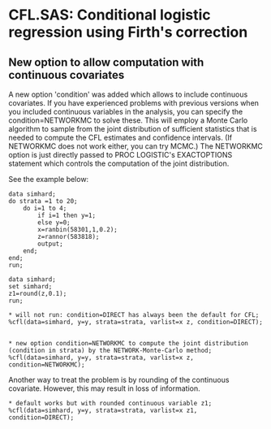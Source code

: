 # CFL.SAS: Conditional logistic regression using Firth's correction

## New option to allow computation with continuous covariates

A new option 'condition' was added which allows to include continuous covariates. If you have experienced problems with previous versions when you included continuous variables in the analysis,
you can specify the condition=NETWORKMC to solve these. This will employ a Monte Carlo algorithm to sample from the joint distribution of sufficient statistics that is needed
to compute the CFL estimates and confidence intervals. (If NETWORKMC does not work either, you can try MCMC.) The NETWORKMC option is just directly passed to PROC LOGISTIC's EXACTOPTIONS
statement which controls the computation of the joint distribution.

See the example below:

```
data simhard;
do strata =1 to 20;
	do i=1 to 4;
		if i=1 then y=1;
		else y=0;
		x=ranbin(58301,1,0.2);
		z=rannor(583818);
		output;
	end;
end;
run;

data simhard;
set simhard;
z1=round(z,0.1);
run;

* will not run: condition=DIRECT has always been the default for CFL;
%cfl(data=simhard, y=y, strata=strata, varlist=x z, condition=DIRECT);


* new option condition=NETWORKMC to compute the joint distribution (condition in strata) by the NETWORK-Monte-Carlo method;
%cfl(data=simhard, y=y, strata=strata, varlist=x z, condition=NETWORKMC);
```

Another way to treat the problem is by rounding of the continuous covariate. However, this may result in loss of information.

```
* default works but with rounded continuous variable z1;
%cfl(data=simhard, y=y, strata=strata, varlist=x z1, condition=DIRECT);
```
